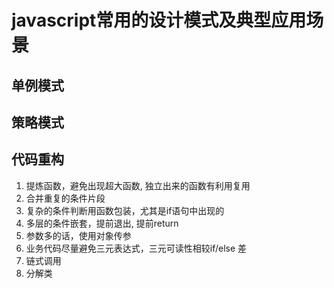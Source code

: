 # javascript常用的设计模式及典型应用场景

## 单例模式




## 策略模式




## 代码重构

1. 提炼函数，避免出现超大函数, 独立出来的函数有利用复用
2. 合并重复的条件片段
3. 复杂的条件判断用函数包装，尤其是if语句中出现的
4. 多层的条件嵌套，提前退出, 提前return 
5. 参数多的话，使用对象传参
6. 业务代码尽量避免三元表达式，三元可读性相较if/else 差
7. 链式调用
8. 分解类









